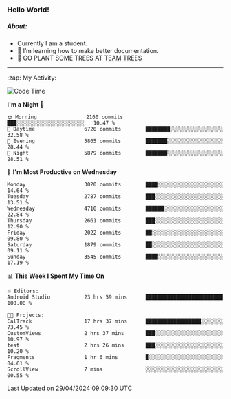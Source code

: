 ### Hello World!

##### About:
- Currently I am a student.
- 🌱 I’m learning how to make better documentation.
- 🌱 GO PLANT SOME TREES AT [TEAM TREES](https://teamtrees.org/)

---
  <summary>:zap: My Activity:</summary>
  
<!--START_SECTION:waka-->
![Code Time](http://img.shields.io/badge/Code%20Time-1%2C341%20hrs%2034%20mins-blue)

**I'm a Night 🦉** 

```text
🌞 Morning                2160 commits        ███░░░░░░░░░░░░░░░░░░░░░░   10.47 % 
🌆 Daytime                6720 commits        ████████░░░░░░░░░░░░░░░░░   32.58 % 
🌃 Evening                5865 commits        ███████░░░░░░░░░░░░░░░░░░   28.44 % 
🌙 Night                  5879 commits        ███████░░░░░░░░░░░░░░░░░░   28.51 % 
```
📅 **I'm Most Productive on Wednesday** 

```text
Monday                   3020 commits        ████░░░░░░░░░░░░░░░░░░░░░   14.64 % 
Tuesday                  2787 commits        ███░░░░░░░░░░░░░░░░░░░░░░   13.51 % 
Wednesday                4710 commits        ██████░░░░░░░░░░░░░░░░░░░   22.84 % 
Thursday                 2661 commits        ███░░░░░░░░░░░░░░░░░░░░░░   12.90 % 
Friday                   2022 commits        ██░░░░░░░░░░░░░░░░░░░░░░░   09.80 % 
Saturday                 1879 commits        ██░░░░░░░░░░░░░░░░░░░░░░░   09.11 % 
Sunday                   3545 commits        ████░░░░░░░░░░░░░░░░░░░░░   17.19 % 
```


📊 **This Week I Spent My Time On** 

```text
🔥 Editors: 
Android Studio           23 hrs 59 mins      █████████████████████████   100.00 % 

🐱‍💻 Projects: 
CalTrack                 17 hrs 37 mins      ██████████████████░░░░░░░   73.45 % 
CustomViews              2 hrs 37 mins       ███░░░░░░░░░░░░░░░░░░░░░░   10.97 % 
test                     2 hrs 26 mins       ███░░░░░░░░░░░░░░░░░░░░░░   10.20 % 
Fragments                1 hr 6 mins         █░░░░░░░░░░░░░░░░░░░░░░░░   04.61 % 
ScrollView               7 mins              ░░░░░░░░░░░░░░░░░░░░░░░░░   00.55 % 
```


 Last Updated on 29/04/2024 09:09:30 UTC
<!--END_SECTION:waka-->
